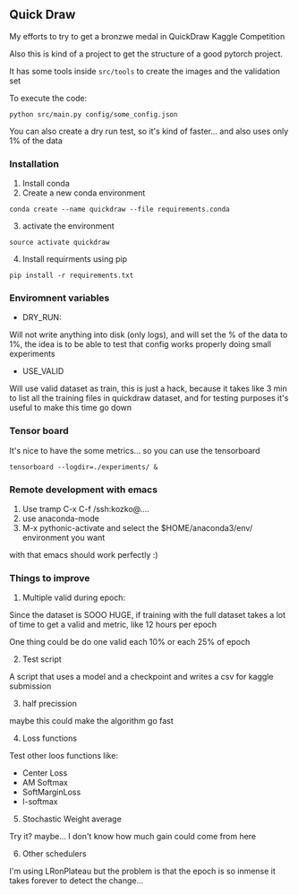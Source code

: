 
## Quick Draw

My efforts to try to get a bronzwe medal in QuickDraw Kaggle Competition

Also this is kind of a project to get the structure of a good pytorch project.

It has some tools inside `src/tools` to create the images and the validation set

To execute the code:

```
python src/main.py config/some_config.json
```

You can also create a dry run test, so it's kind of faster... and also uses only 1% of the data


### Installation

1. Install conda
2. Create a new conda environment

```
conda create --name quickdraw --file requirements.conda
```

3. activate the environment

```
source activate quickdraw
```

4. Install requirments using pip

```
pip install -r requirements.txt
```

### Enviromnent variables


* DRY_RUN:

Will not write anything into disk (only logs), and will set the % of the data to 1%, the idea is to be able
to test that config works properly doing small experiments

* USE_VALID

Will use valid dataset as train, this is just a hack, because it takes like 3 min to list all the training
files in quickdraw dataset, and for testing purposes it's useful to make this time go down

### Tensor board

It's nice to have the some metrics... so you can use the tensorboard

```
tensorboard --logdir=./experiments/ &
```

### Remote development with emacs

1. Use tramp C-x C-f /ssh:kozko@....
2. use anaconda-mode
3. M-x pythonic-activate and select the $HOME/anaconda3/env/ environment you want

with that emacs should work perfectly :)


### Things to improve

1. Multiple valid during epoch:

Since the dataset is SOOO HUGE, if training with the full dataset takes a lot of time to get a valid and metric, like 12 hours per epoch

One thing could be do one valid each 10% or each 25% of epoch


2. Test script

A script that uses a model and a checkpoint and writes a csv for kaggle submission

3. half precission

maybe this could make the algorithm go fast

4. Loss functions

Test other loos functions like:

  - Center Loss
  - AM Softmax
  - SoftMarginLoss
  - l-softmax


5. Stochastic Weight average

Try it? maybe... I don't know how much gain could come from here

6. Other schedulers

I'm using LRonPlateau but the problem is that the epoch is so inmense it takes forever to detect the change...
